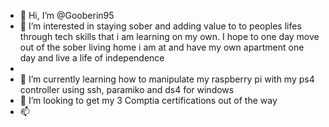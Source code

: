 - 👋 Hi, I’m @Gooberin95
- 👀 I’m interested in staying sober and adding value to to peoples lifes through tech skills that i am learning on my own. I hope to one day move out of the sober living home i am at and have my own apartment one day and live a life of independence 
-
- 🌱 I’m currently learning how to manipulate my raspberry pi with my ps4 controller using ssh, paramiko and ds4 for windows
- 💞️ I’m looking to get my 3 Comptia certifications out of the way
- 📫 
<!---
Gooberin95/Gooberin95 is a ✨ special ✨ repository because its `README.md` (this file) appears on your GitHub profile.
You can click the Preview link to take a look at your changes.
--->
